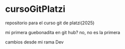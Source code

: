# cursoGitPlatzi
repositorio para el curso git de platzi(2025)


mi primera guebonadita en git hub? no, no es la primera


cambios desde mi rama Dev